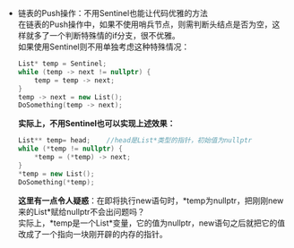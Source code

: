 - 链表的Push操作：不用Sentinel也能让代码优雅的方法  
  在链表的Push操作中，如果不使用哨兵节点，则需判断头结点是否为空，这样就多了一个判断特殊情的if分支，很不优雅。  
  如果使用Sentinel则不用单独考虑这种特殊情况：  
  ```c++
  List* temp = Sentinel;
  while (temp -> next != nullptr) {
      temp = temp -> next;
  }
  temp -> next = new List();
  DoSomething(temp -> next);
  ```
  **实际上，不用Sentinel也可以实现上述效果：**  
  ```c++
  List** temp= head;    //head是List*类型的指针，初始值为nullptr
  while (*temp != nullptr) {
      *temp = (*temp) -> next;
  }
  *temp = new List();
  DoSomething(*temp);
  ```
  **这里有一点令人疑惑**：在即将执行new语句时，\*temp为nullptr，把刚刚new来的List\*赋给nullptr不会出问题吗？  
  实际上，\*temp是一个List\*变量，它的值为nullptr，new语句之后就把它的值改成了一个指向一块刚开辟的内存的指针。

